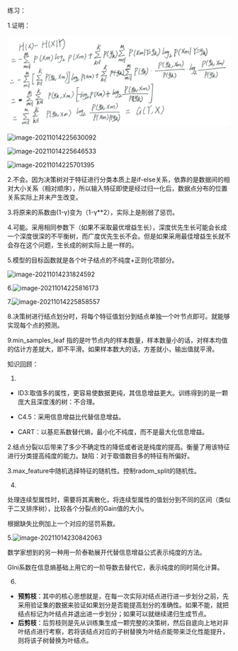 练习：

1.证明：

![image-20211014225607612](\images\image-20211014225607612.png)



![image-20211014225630092](C:\Users\86188\AppData\Roaming\Typora\typora-user-images\image-20211014225630092.png)

![image-20211014225646533](C:\Users\86188\AppData\Roaming\Typora\typora-user-images\image-20211014225646533.png)

![image-20211014225701395](C:\Users\86188\AppData\Roaming\Typora\typora-user-images\image-20211014225701395.png)

2.不会。因为决策树对于特征进行分类本质上是if-else关系，依靠的是数据间的相对大小关系（相对顺序），所以输入特征即使是经过归一化后，数据点分布的位置关系实际上并未产生改变。

3.将原来的系数由(1-γ)变为（1-γ**2），实际上是削弱了惩罚。

4.可能。采用相同参数下（如果不采取最优增益生长），深度优先生长可能会长成一个深度很深的不平衡树，而广度优先生长不会。但是如果采用最佳增益生长就不会存在这个问题，生长成的树实际上是一样的。

5.模型的目标函数就是各个叶子结点的不纯度+正则化项部分。

![image-20211014231824592](C:\Users\86188\AppData\Roaming\Typora\typora-user-images\image-20211014231824592.png)

6.![image-20211014225816173](C:\Users\86188\AppData\Roaming\Typora\typora-user-images\image-20211014225816173.png)



7.![image-20211014225858557](C:\Users\86188\AppData\Roaming\Typora\typora-user-images\image-20211014225858557.png)

8.决策树进行结点划分时，将每个特征值划分到结点单独一个叶节点即可。就能够实现每个点的预测。

9.min_samples_leaf 指的是叶节点内的样本数量，样本数量小的话，对样本均值的估计方差就大，即不平滑。如果样本数大的话，方差就小，输出值就平滑。



知识回顾：

1.

- ID3:取值多的属性，更容易使数据更纯，其信息增益更大。训练得到的是一颗庞大且深度浅的树：不合理。

- C4.5：采用信息增益比代替信息增益。

- CART：以基尼系数替代熵，最小化不纯度，而不是最大化信息增益。

2.结点分裂以后带来了多少不确定性的降低或者说是纯度的提高。衡量了用该特征进行分类提高纯度的能力。缺陷：对于取值数目多的特征有所偏好。

3.max_feature中随机选择特征的随机性。控制radom_split的随机性。

4.

处理连续型属性时，需要将其离散化，将连续型属性的值划分到不同的区间（类似于二叉排序树），比较各个分裂点的Gain值的大小。

根据缺失比例加上一个对应的惩罚系数。

5.![image-20211014230842063](C:\Users\86188\AppData\Roaming\Typora\typora-user-images\image-20211014230842063.png)

数学家想到的另一种用一阶泰勒展开代替信息增益公式表示纯度的方法。

GIni系数在信息熵基础上用它的一阶导数去替代它，表示纯度的同时简化计算。

6.

- **预剪枝**：其中的核心思想就是，在每一次实际对结点进行进一步划分之前，先采用验证集的数据来验证如果划分是否能提高划分的准确性。如果不能，就把结点标记为叶结点并退出进一步划分；如果可以就继续递归生成节点。
- **后剪枝**：后剪枝则是先从训练集生成一颗完整的决策树，然后自底向上地对非叶结点进行考察，若将该结点对应的子树替换为叶结点能带来泛化性能提升，则将该子树替换为叶结点。